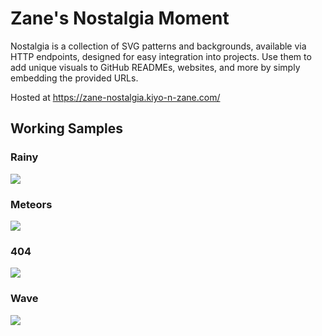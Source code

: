 # Zane's Nostalgia Moment

Nostalgia is a collection of SVG patterns and backgrounds, available via HTTP endpoints, designed for easy integration into projects. Use them to add unique visuals to GitHub READMEs, websites, and more by simply embedding the provided URLs.

Hosted at https://zane-nostalgia.kiyo-n-zane.com/

## Working Samples

### Rainy
<img align="center" src="https://zane-nostalgia.kiyo-n-zane.com/scenes/rainy/api?height=200&width=1200&color=%23444444&backgroundColor=%23000000&density=20" />

### Meteors
<img align="center" src="https://zane-nostalgia.kiyo-n-zane.com/scenes/meteors/api?height=200&width=1200&color=%23444444&backgroundColor=%23000000&rotation=30&density=15" />

### 404
<img align="center" src="https://zane-nostalgia.kiyo-n-zane.com/scenes/404/api?height=200&width=1200&color=%23444444&backgroundColor=%23000000&density=6" />

### Wave
<img align="center" src="https://zane-nostalgia.kiyo-n-zane.com/scenes/waves/api?height=200&width=1200&color=%23444444&backgroundColor=%23000000&waveAmount=5&waveComplexity=3&waveHeight=80" />